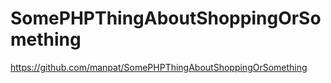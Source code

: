 # SomePHPThingAboutShoppingOrSomething

https://github.com/manpat/SomePHPThingAboutShoppingOrSomething
